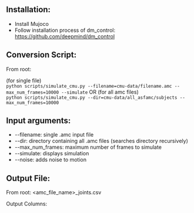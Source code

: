 Installation:
-------------
* Install Mujoco
* Follow installation process of dm_control: https://github.com/deepmind/dm_control

Conversion Script:
------------------
From root:  

(for single file)  
`python scripts/simulate_cmu.py --filename=cmu-data/filename.amc --max_num_frames=10000 --simulate`
OR (for all amc files)  
`python scripts/simulate_cmu.py --dir=cmu-data/all_asfamc/subjects --max_num_frames=10000`

Input arguments:
----------------
* --filename: single .amc input file
* --dir: directory containing all .amc files (searches directory recursively)
* --max_num_frames: maximum number of frames to simulate
* --simulate: displays simulation
* --noise: adds noise to motion

Output File:
------------
From root: <amc_file_name>_joints.csv

Output Columns:
